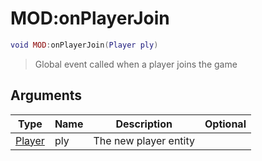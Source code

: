 # MOD:onPlayerJoin

```lua
void MOD:onPlayerJoin(Player ply)
```

> Global event called when a player joins the game

## Arguments

| Type                                   | Name | Description           | Optional |
| -------------------------------------- | ---- | --------------------- | -------: |
| [Player](../../wiki/mod/player\_base/) | ply  | The new player entity |          |
